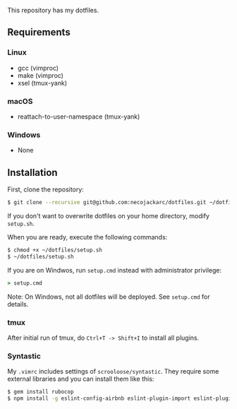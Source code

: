 This repository has my dotfiles.

## Requirements
### Linux
* gcc (vimproc)
* make (vimproc)
* xsel (tmux-yank)

### macOS
* reattach-to-user-namespace (tmux-yank)

### Windows
* None

## Installation
First, clone the repository:

```sh
$ git clone --recursive git@github.com:necojackarc/dotfiles.git ~/dotfiles
```

If you don't want to overwrite dotfiles on your home directory, modify `setup.sh`.

When you are ready, execute the following commands:

```sh
$ chmod +x ~/dotfiles/setup.sh
$ ~/dotfiles/setup.sh
```

If you are on Windwos, run `setup.cmd` instead with administrator privilege:

```cmd
> setup.cmd
```

Note: On Windows, not all dotfiles will be deployed. See `setup.cmd` for details.

### tmux
After initial run of tmux, do `Ctrl+T -> Shift+I` to install all plugins.


### Syntastic
My `.vimrc` includes settings of `scrooloose/syntastic`.
They require some external libraries and you can install them like this:

```sh
$ gem install rubocop
$ npm install -g eslint-config-airbnb eslint-plugin-import eslint-plugin-react eslint-plugin-jsx-a11y eslint
```
